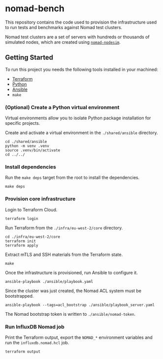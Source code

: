 # nomad-bench

This repository contains the code used to provision the infrastructure used to
run tests and benchmarks against Nomad test clusters.

Nomad test clusters are a set of servers with hundreds or thousands of
simulated nodes, which are created using [`nomad-nodesim`][].

## Getting Started

To run this project you needs the following tools installed in your machined:

* [Terraform][terraform_install]
* [Python][python_install]
* [Ansible][ansible_install]
* `make`

### (Optional) Create a Python virtual environment

Virtual environments allow you to isolate Python package installation for
specific projects.

Create and activate a virtual environment in the `./shared/ansible` directory.

```console
cd ./shared/ansible
python -m venv .venv
source .venv/bin/activate
cd ../../
```

### Install dependencies

Run the `make deps` target from the root to install the dependencies.

```console
make deps
```

### Provision core infrastructure

Login to Terraform Cloud.

```console
terraform login
```

Run Terraform from the `./infra/eu-west-2/core` directory.

```console
cd ./infra/eu-west-2/core
terraform init
terraform apply
```

Extract mTLS and SSH materials from the Terraform state.

```console
make
```

Once the infrastructure is provisioned, run Ansible to configure it.

```console
ansible-playbook ./ansible/playbook.yaml
```

Since the cluster was just  created, the Nomad ACL system must be bootstrapped.

```console
ansible-playbook --tags=acl_bootstrap ./ansible/playbook_server.yaml
```

The Nomad bootstrap token is written to `./ansible/nomad-token`.

### Run InfluxDB Nomad job

Print the Terraform output, export the `NOMAD_*` environment variables and run
the `influxdb.nomad.hcl` job.

```console
terraform output
```

[`nomad-nodesim`]: https://github.com/hashicorp-forge/nomad-nodesim
[ansible_install]: https://docs.ansible.com/ansible/latest/installation_guide/intro_installation.html#selecting-an-ansible-package-and-version-to-install
[terraform_install]: https://developer.hashicorp.com/terraform/install
[python_install]: https://www.python.org/downloads/
